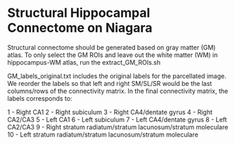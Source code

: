 # Structural Hippocampal Connectome on Niagara #

Structural connectome should be generated based on gray matter (GM) atlas. To only select the GM ROIs and leave out the white matter (WM) in hippocampus-WM atlas, run the extract_GM_ROIs.sh 

GM_labels_original.txt includes the original labels for the parcellated image. We reorder the labels so that left and right SM/SL/SR would be the last columns/rows of the connectivity matrix. In the final connectivity matrix, the labels corresponds to:

1 - Right CA1
2 - Right subiculum
3 - Right CA4/dentate gyrus
4 - Right CA2/CA3
5 - Left CA1 
6 - Left subiculum
7 - Left CA4/dentate gyrus
8 - Left CA2/CA3
9 - Right stratum radiatum/stratum lacunosum/stratum moleculare
10 - Left stratum radiatum/stratum lacunosum/stratum moleculare

